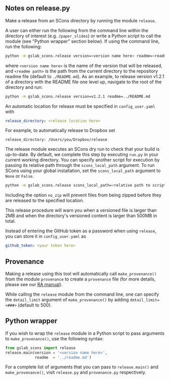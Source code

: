 ## Notes on release.py

Make a release from an SCons directory by running the module `release`. 

A user can either run the following from the command line within the directory of interest (e.g. `/paper_slides`) or write a Python script to call the module (see "Python wrapper" section below). If using the command line, run the following:

```sh
python -m gslab_scons.release version=<version name here> readme=<readme path here>
```
    
where `<version name here>` is the name of the version that 
will be released, and `<readme path>` is the path from the current directory
to the repository readme file (default to `./README.md`). As an example, to release version
v1.2.1 of a directory with the README file one level up, navigate to the root of the directory and run:

```sh
python -m gslab_scons.release version=v1.2.1 readme=../README.md
```

An automatic location for release must be specified in `config_user.yaml` with 

```yaml
release_directory: <release location here>
```

For example, to automatically release to Dropbox set

```
release_directory: /Users/you/Dropbox/release
``` 

The release module executes an SCons dry run to check that your build is up-to-date. 
By default, we complete this step by executing `run.py` in your current working directory.
You can specify another script for execution by passing its relative path through the `scons_local_path` argument.
To run SCons using your global installation, set the `scons_local_path` argument to `None` or `False`.

```sh
python -m gslab_scons.release scons_local_path=<relative path to script here>
```

Including the option `no_zip` will prevent files
from being zipped before they are released to the specified location.  

This release procedure will warn you when a versioned file
is larger than 2MB and when the directory's versioned content
is larger than 500MB in total.  

Instead of entering the GitHub token as a password when using `release`,
you can store it in `config_user.yaml` as

```yaml
github_token: <your token here>
```

## Provenance

Making a release using this tool will automatically call `make_provenance()` from the module `provenance` to create a `provenance` file (for more details, please see our [RA manual](https://github.com/gslab-econ/ra-manual/wiki/Data-Storage)). 

While calling the `release` module from the command line, one can specify the `detail_limit` argument of `make_provenance()` by adding `detail_limit=<###>` (default to 500).

## Python wrapper

If you wish to wrap the `release` module in a Python script to pass arguments to `make_provenance()`, use the following syntax:

```python
from gslab_scons import release
release.main(version = '<version name here>',
             readme  = '../readme.md')
```

For a complete list of arguments that you can pass to `release.main()` and `make_provenance()`, visit `release.py` and `provenance.py` respectively. 